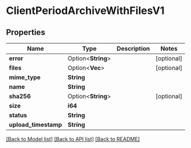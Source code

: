 # ClientPeriodArchiveWithFilesV1

## Properties

Name | Type | Description | Notes
------------ | ------------- | ------------- | -------------
**error** | Option<**String**> |  | [optional]
**files** | Option<**Vec<String>**> |  | [optional]
**mime_type** | **String** |  | 
**name** | **String** |  | 
**sha256** | Option<**String**> |  | [optional]
**size** | **i64** |  | 
**status** | **String** |  | 
**upload_timestamp** | **String** |  | 

[[Back to Model list]](../README.md#documentation-for-models) [[Back to API list]](../README.md#documentation-for-api-endpoints) [[Back to README]](../README.md)


